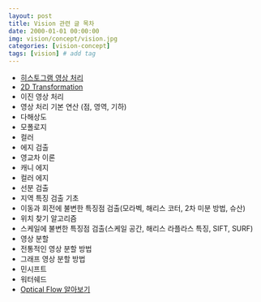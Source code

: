 ```yaml
---
layout: post
title: Vision 관련 글 목차   
date: 2000-01-01 00:00:00
img: vision/concept/vision.jpg
categories: [vision-concept] 
tags: [vision] # add tag
---
```


- [히스토그램 영상 처리](https://gaussian37.github.io/vision-concept-histogram/)
- [2D Transformation](https://gaussian37.github.io/vision-concept-2d_transformation/)
- 이진 영상 처리
- 영상 처리 기본 연산 (점, 영역, 기하)
- 다해상도
- 모폴로지
- 컬러
- 에지 검출 
- 영교차 이론
- 캐니 에지
- 컬러 에지
- 선분 검출
- 지역 특징 검출 기초
- 이동과 회전에 불변한 특징점 검출(모라벡, 해리스 코터, 2차 미분 방법, 슈산)
- 위치 찾기 알고리즘
- 스케일에 불변한 특징점 검출(스케일 공간, 해리스 라플라스 특징, SIFT, SURF)
- 영상 분할
- 전통적인 영상 분할 방법
- 그래프 영상 분할 방법
- 민시프트
- 워터쉐드
- [Optical Flow 알아보기](https://gaussian37.github.io/vision-concept-optical_flow/)